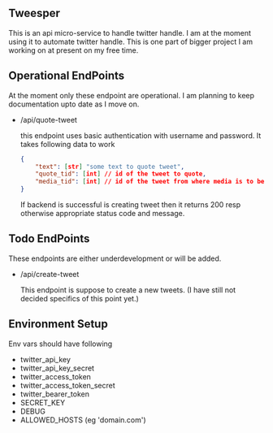 ## Tweesper
This is an api micro-service to handle twitter handle. I am at the moment using it to automate twitter handle.
This is one part of bigger project I am working on at present on my free time.


## Operational EndPoints
At the moment only these endpoint are operational. I am planning to keep documentation upto date as I move on.

- /api/quote-tweet

    this endpoint uses basic authentication with username and password. It takes following data to work
    
    ```json
    {
        "text": [str] "some text to quote tweet",
        "quote_tid": [int] // id of the tweet to quote,
        "media_tid": [int] // id of the tweet from where media is to be used
    }
    ```

    If backend is successful is creating tweet then it returns 200 resp otherwise appropriate status code and message.

## Todo EndPoints
These endpoints are either underdevelopment or will be added.

- /api/create-tweet

    This endpoint is suppose to create a new tweets. (I have still not decided specifics of this point yet.)

## Environment Setup
Env vars should have following
- twitter_api_key
- twitter_api_key_secret
- twitter_access_token
- twitter_access_token_secret
- twitter_bearer_token
- SECRET_KEY
- DEBUG
- ALLOWED_HOSTS (eg 'domain.com')